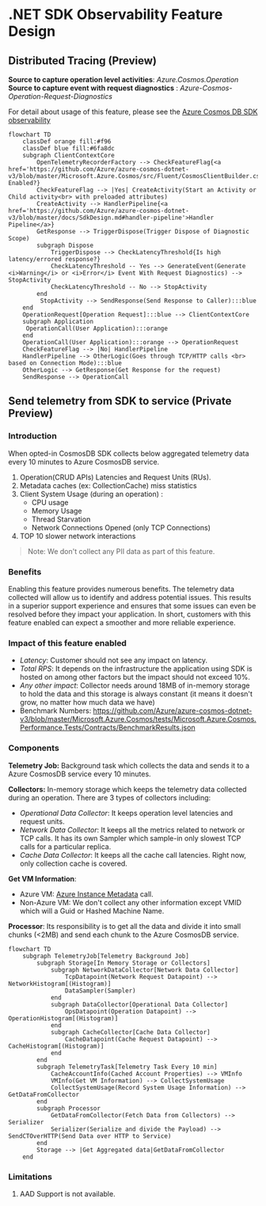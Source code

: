 # .NET SDK Observability Feature Design

## Distributed Tracing (Preview)

**Source to capture operation level activities**: _Azure.Cosmos.Operation_\
**Source to capture event with request diagnostics** : _Azure-Cosmos-Operation-Request-Diagnostics_

For detail about usage of this feature, please see the [Azure Cosmos DB SDK observability](https://learn.microsoft.com/azure/cosmos-db/nosql/sdk-observability?tabs=dotnet)

```mermaid
flowchart TD
    classDef orange fill:#f96
    classDef blue fill:#6fa8dc
    subgraph ClientContextCore
        OpenTelemetryRecorderFactory --> CheckFeatureFlag{<a href='https://github.com/Azure/azure-cosmos-dotnet-v3/blob/master/Microsoft.Azure.Cosmos/src/Fluent/CosmosClientBuilder.cs#L436'>isDistributedTracing</a> Enabled?} 
        CheckFeatureFlag --> |Yes| CreateActivity(Start an Activity or Child activity<br> with preloaded attributes) 
        CreateActivity --> HandlerPipeline{<a href='https://github.com/Azure/azure-cosmos-dotnet-v3/blob/master/docs/SdkDesign.md#handler-pipeline'>Handler Pipeline</a>}
        GetResponse --> TriggerDispose(Trigger Dispose of Diagnostic Scope)
        subgraph Dispose
            TriggerDispose --> CheckLatencyThreshold{Is high latency/errored response?}
            CheckLatencyThreshold -- Yes --> GenerateEvent(Generate <i>Warning</i> or <i>Error</i> Event With Request Diagnostics) --> StopActivity
            CheckLatencyThreshold -- No --> StopActivity   
        end
         StopActivity --> SendResponse(Send Response to Caller):::blue
    end
    OperationRequest[Operation Request]:::blue --> ClientContextCore
    subgraph Application
     OperationCall(User Application):::orange
    end
    OperationCall(User Application):::orange --> OperationRequest
    CheckFeatureFlag --> |No| HandlerPipeline 
    HandlerPipeline --> OtherLogic(Goes through TCP/HTTP calls <br> based on Connection Mode):::blue
    OtherLogic --> GetResponse(Get Response for the request)
    SendResponse --> OperationCall

```

## Send telemetry from SDK to service (Private Preview)

### Introduction
When opted-in CosmosDB SDK collects below aggregated telemetry data every 10 minutes to Azure CosmosDB service. 
1. Operation(CRUD APIs) Latencies and Request Units (RUs).
2. Metadata caches (ex: CollectionCache) miss statistics
3. Client System Usage (during an operation) :
    * CPU usage
    * Memory Usage
    * Thread Starvation
    * Network Connections Opened (only TCP Connections)
4. TOP 10 slower network interactions

> Note: We don't collect any PII data as part of this feature.

### Benefits
Enabling this feature provides numerous benefits. The telemetry data collected will allow us to identify and address potential issues. This results in a superior support experience and ensures that some issues can even be resolved before they impact your application. In short, customers with this feature enabled can expect a smoother and more reliable experience.

### Impact of this feature enabled
* _Latency_: Customer should not see any impact on latency.
* _Total RPS_: It depends on the infrastructure the application using SDK is hosted on among other factors but the impact should not exceed 10%.
* _Any other impact_: Collector needs around 18MB of in-memory storage to hold the data and this storage is always constant (it means it doesn't grow, no matter how much data we have)
* Benchmark Numbers: https://github.com/Azure/azure-cosmos-dotnet-v3/blob/master/Microsoft.Azure.Cosmos/tests/Microsoft.Azure.Cosmos.Performance.Tests/Contracts/BenchmarkResults.json

### Components

**Telemetry Job:** Background task which collects the data and sends it to a Azure CosmosDB service every 10 minutes.

**Collectors:** In-memory storage which keeps the telemetry data collected during an operation. There are 3 types of collectors including:
* _Operational Data Collector_: It keeps operation level latencies and request units.
* _Network Data Collector_: It keeps all the metrics related to network or TCP calls. It has its own Sampler which sample-in only slowest TCP calls for a particular replica.
* _Cache Data Collector_: It keeps all the cache call latencies. Right now, only collection cache is covered.

**Get VM Information**: 

- Azure VM: [Azure Instance Metadata](https://learn.microsoft.com/azure/virtual-machines/instance-metadata-service?tabs=windows) call. 
- Non-Azure VM: We don't collect any other information except VMID which will a Guid or Hashed Machine Name.

**Processor**: Its responsibility is to get all the data and divide it into small chunks (<2MB) and send each chunk to the Azure CosmosDB service.

```mermaid
flowchart TD
    subgraph TelemetryJob[Telemetry Background Job]
        subgraph Storage[In Memory Storage or Collectors]
            subgraph NetworkDataCollector[Network Data Collector]
                TcpDatapoint(Network Request Datapoint) --> NetworkHistogram[(Histogram)]
                DataSampler(Sampler)
            end
            subgraph DataCollector[Operational Data Collector]
                OpsDatapoint(Operation Datapoint) --> OperationHistogram[(Histogram)]
            end
            subgraph CacheCollector[Cache Data Collector]
                CacheDatapoint(Cache Request Datapoint) --> CacheHistogram[(Histogram)]
            end
        end
        subgraph TelemetryTask[Telemetry Task Every 10 min]
            CacheAccountInfo(Cached Account Properties) --> VMInfo
            VMInfo(Get VM Information) --> CollectSystemUsage
            CollectSystemUsage(Record System Usage Information) --> GetDataFromCollector
        end
        subgraph Processor
            GetDataFromCollector(Fetch Data from Collectors) --> Serializer
            Serializer(Serialize and divide the Payload) --> SendCTOverHTTP(Send Data over HTTP to Service)
        end
        Storage --> |Get Aggregated data|GetDataFromCollector
    end
```

### Limitations
1. AAD Support is not available.